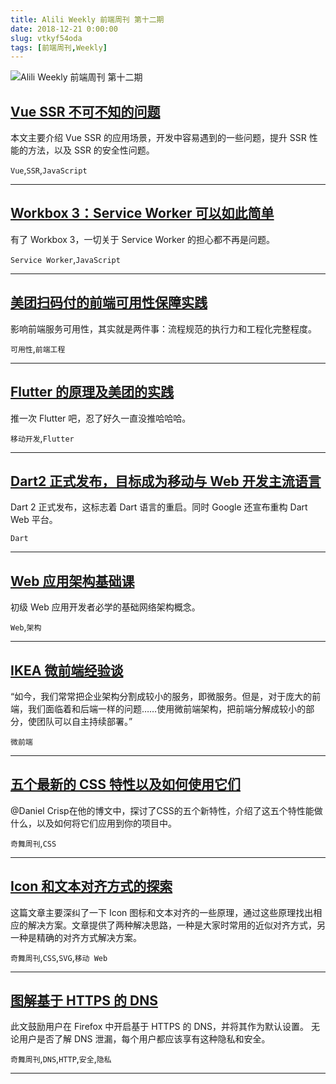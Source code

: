 ```yaml
---
title: Alili Weekly 前端周刊 第十二期 
date: 2018-12-21 0:00:00
slug: vtkyf54oda
tags: [前端周刊,Weekly]
---
```

![Alili Weekly 前端周刊 第十二期](https://static.alili.tech/images/github_22.png)
##   [Vue SSR 不可不知的问题](https://zhuanlan.zhihu.com/p/41427873)  
 
本文主要介绍 Vue SSR 的应用场景，开发中容易遇到的一些问题，提升 SSR 性能的方法，以及 SSR 的安全性问题。 

`Vue`,`SSR`,`JavaScript` 


---
##   [Workbox 3：Service Worker 可以如此简单](http://taobaofed.org/blog/2018/08/08/workbox3/)  
 
有了 Workbox 3，一切关于 Service Worker 的担心都不再是问题。 

`Service Worker`,`JavaScript` 


---
##   [美团扫码付的前端可用性保障实践](https://zhuanlan.zhihu.com/p/41730866)  
 
影响前端服务可用性，其实就是两件事：流程规范的执行力和工程化完整程度。 

`可用性`,`前端工程` 


---
##   [Flutter 的原理及美团的实践](https://zhuanlan.zhihu.com/p/41731412)  
 
推一次 Flutter 吧，忍了好久一直没推哈哈哈。 

`移动开发`,`Flutter` 


---
##   [Dart2 正式发布，目标成为移动与 Web 开发主流语言](http://www.infoq.com/cn/news/2018/08/dart2-publish-google)  
 
Dart 2 正式发布，这标志着 Dart 语言的重启。同时 Google 还宣布重构 Dart Web 平台。 

`Dart` 


---
##   [Web 应用架构基础课](https://zhuanlan.zhihu.com/p/41513319)  
 
初级 Web 应用开发者必学的基础网络架构概念。 

`Web`,`架构` 


---
##   [IKEA 微前端经验谈](http://www.infoq.com/cn/news/2018/08/experiences-micro-frontends)  
 
“如今，我们常常把企业架构分割成较小的服务，即微服务。但是，对于庞大的前端，我们面临着和后端一样的问题……使用微前端架构，把前端分解成较小的部分，使团队可以自主持续部署。” 

`微前端` 


---
##   [五个最新的 CSS 特性以及如何使用它们](https://zhuanlan.zhihu.com/p/40736286)  
 
@Daniel Crisp在他的博文中，探讨了CSS的五个新特性，介绍了这五个特性能做什么，以及如何将它们应用到你的项目中。 

`奇舞周刊`,`CSS` 


---
##   [Icon 和文本对齐方式的探索](https://www.w3cplus.com/css/icon-align-to-text.html)  
 
这篇文章主要深纠了一下 Icon 图标和文本对齐的一些原理，通过这些原理找出相应的解决方案。文章提供了两种解决思路，一种是大家时常用的近似对齐方式，另一种是精确的对齐方式解决方案。 

`奇舞周刊`,`CSS`,`SVG`,`移动 Web` 


---
##   [图解基于 HTTPS 的 DNS](http://www.infoq.com/cn/articles/a-cartoon-intro-to-dns-over-https)  
 
此文鼓励用户在 Firefox 中开启基于 HTTPS 的 DNS，并将其作为默认设置。 无论用户是否了解 DNS 泄漏，每个用户都应该享有这种隐私和安全。 

`奇舞周刊`,`DNS`,`HTTP`,`安全`,`隐私` 


---

